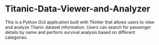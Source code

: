 # Titanic-Data-Viewer-and-Analyzer
This is a Python GUI application built with Tkinter that allows users to view and analyze Titanic dataset information. Users can search for passenger details by name and perform survival analysis based on different categories.
